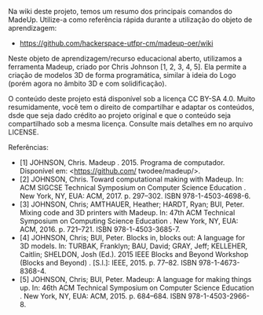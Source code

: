 Na wiki deste projeto, temos um resumo dos principais comandos do MadeUp.
Utilize-a como referência rápida durante a utilização do objeto de
aprendizagem:
* https://github.com/hackerspace-utfpr-cm/madeup-oer/wiki

Neste objeto de aprendizagem/recurso educacional aberto, utilizamos
a ferramenta Madeup, criado por Chris Johnson [1, 2, 3, 4, 5]. Ela
permite a criação de modelos 3D de forma programática, similar à
ideia do Logo (porém agora no âmbito 3D e com solidificação).

O conteúdo deste projeto está disponível sob a licença CC BY-SA 4.0. Muito
resumidamente, você tem o direito de compartilhar e adaptar os conteúdos,
dsde que seja dado crédito ao projeto original e que o conteúdo seja
compartilhado sob a mesma licença. Consulte mais detalhes em no arquivo
LICENSE.

Referências:
* [1] JOHNSON, Chris. Madeup . 2015. Programa de computador. Disponível em: <https://github.com/
twodee/madeup/>.
* [2] JOHNSON, Chris. Toward computational making with Madeup. In: ACM SIGCSE Technical
Symposium on Computer Science Education . New York, NY, EUA: ACM, 2017. p. 297–302. ISBN
978-1-4503-4698-6.
* [3] JOHNSON, Chris; AMTHAUER, Heather; HARDT, Ryan; BUI, Peter. Mixing code and 3D printers
with Madeup. In: 47th ACM Technical Symposium on Computing Science Education . New York, NY,
EUA: ACM, 2016. p. 721–721. ISBN 978-1-4503-3685-7.
* [4] JOHNSON, Chris; BUI, Peter. Blocks in, blocks out: A language for 3D models. In: TURBAK,
Franklyn; BAU, David; GRAY, Jeff; KELLEHER, Caitlin; SHELDON, Josh (Ed.). 2015 IEEE Blocks
and Beyond Workshop (Blocks and Beyond) . [S.l.]: IEEE, 2015. p. 77–82. ISBN 978-1-4673-8368-4.
* [5] JOHNSON, Chris; BUI, Peter. Madeup: A language for making things up. In: 46th ACM Technical
Symposium on Computer Science Education . New York, NY, EUA: ACM, 2015. p. 684–684. ISBN
978-1-4503-2966-8.
